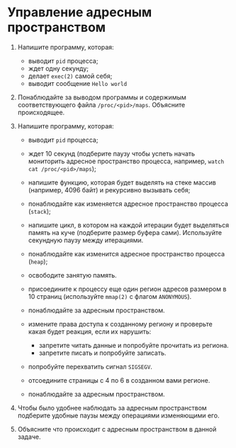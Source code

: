 # Управление адресным пространством

1. Напишите программу, которая:

    + выводит `pid` процесса;
    + ждет одну секунду;
    + делает `exec(2)` самой себя;
    + выводит сообщение `Hello world`

2. Понаблюдайте за выводом программы и содержимым соответствующего файла `/proc/<pid>/maps`. Объясните происходящее.
3. Напишите программу, которая:

    + выводит `pid` процесса;
    + ждет 10 секунд (подберите паузу чтобы успеть начать мониторить адресное пространство процесса, например, `watch cat /proc/<pid>/maps`);
    + напишите функцию, которая будет выделять на стеке массив (например, 4096 байт) и рекурсивно вызывать себя;
    + понаблюдайте как изменяется адресное пространство процесса (`stack`);
    + напишите цикл, в котором на каждой итерации будет выделяться память на куче (подберите размер буфера сами). Используйте секундную паузу между итерациями.
    + понаблюдайте как изменится адресное пространство процесса (`heap`);
    + освободите занятую память.
    + присоедините к процессу еще один регион адресов размером в 10 страниц (используйте `mmap(2)` с флагом `ANONYMOUS`).
    + понаблюдайте за адресным пространством.
    + измените права доступа к созданному региону и проверьте какая
    будет реакция, если их нарушить:

      + запретите читать данные и попробуйте прочитать из
      региона.
      + запретите писать и попробуйте записать.

    + попробуйте перехватить сигнал `SIGSEGV`.
    + отсоедините страницы с 4 по 6 в созданном вами регионе.
    + понаблюдайте за адресным пространством.

4. Чтобы было удобнее наблюдать за адресным пространством подберите удобные паузы между операциями изменяющими его.
5. Объясните что происходит с адресным пространством в данной задаче.
